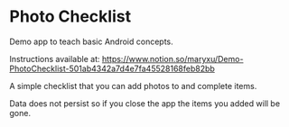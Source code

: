 # Photo Checklist
Demo app to teach basic Android concepts. 

Instructions available at: https://www.notion.so/maryxu/Demo-PhotoChecklist-501ab4342a7d4e7fa45528168feb82bb

A simple checklist that you can add photos to and complete items. 

Data does not persist so if you close the app the items you added will be gone. 
